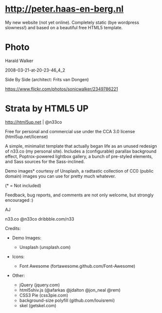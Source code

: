 # http://peter.haas-en-berg.nl
My new website (not yet online).
Completely static (bye wordpress slowness!) and based on a beautiful free HTML5 template.

# Photo
Harald Walker

2008-03-21-at-20-23-46_4_2

Side By Side (architect: Frits van Dongen)

https://www.flickr.com/photos/sonicwalker/2349786221

# Strata by HTML5 UP
http://html5up.net | @n33co

Free for personal and commercial use under the CCA 3.0 license (html5up.net/license)

A simple, minimalist template that actually began life as an unused redesign of n33.co
(my personal site). Includes a (configurable) parallax background effect, Poptrox-powered
lightbox gallery, a bunch of pre-styled elements, and Sass sources for the Sass-inclined.

Demo images* courtesy of Unsplash, a radtastic collection of CC0 (public domain) images
you can use for pretty much whatever.

(* = Not included)

Feedback, bug reports, and comments are not only welcome, but strongly encouraged :)

AJ

n33.co @n33co dribbble.com/n33

Credits:
* Demo Images:
  * Unsplash (unsplash.com)
* Icons:
  * Font Awesome (fortawesome.github.com/Font-Awesome)

* Other:
  * jQuery (jquery.com)
  * html5shiv.js (@afarkas @jdalton @jon_neal @rem)
  * CSS3 Pie (css3pie.com)
  * background-size polyfill (github.com/louisremi)
  * skel (getskel.com)
